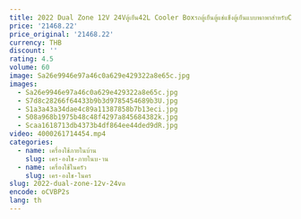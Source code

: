 ```yaml
---
title: 2022 Dual Zone 12V 24Vตู้เย็น42L Cooler Boxรถตู้เย็นตู้แช่แข็งตู้เย็นแบบพกพาสําหรับCaravan,รถบรรทุก,การขนส่ง
price: '21468.22'
price_original: '21468.22'
currency: THB
discount: ''
rating: 4.5
volume: 60
image: Sa26e9946e97a46c0a629e429322a8e65c.jpg
images:
  - Sa26e9946e97a46c0a629e429322a8e65c.jpg
  - S7d8c28266f64433b9b3d9785454689b3U.jpg
  - S1a3a43a34dae4c89a11387858b7b13eci.jpg
  - S08a968b1975b48c48f4297a845684382k.jpg
  - Scaa1618713db4373b4df864ee44ded9dR.jpg
video: 4000261714454.mp4
categories:
  - name: เครื่องใช้ภายในบ้าน
    slug: เคร-องใช-ภายในบ-าน
  - name: เครื่องใช้ในครัว
    slug: เคร-องใช-ในคร
slug: 2022-dual-zone-12v-24vต
encode: oCVBP2s
lang: th
---
```

  